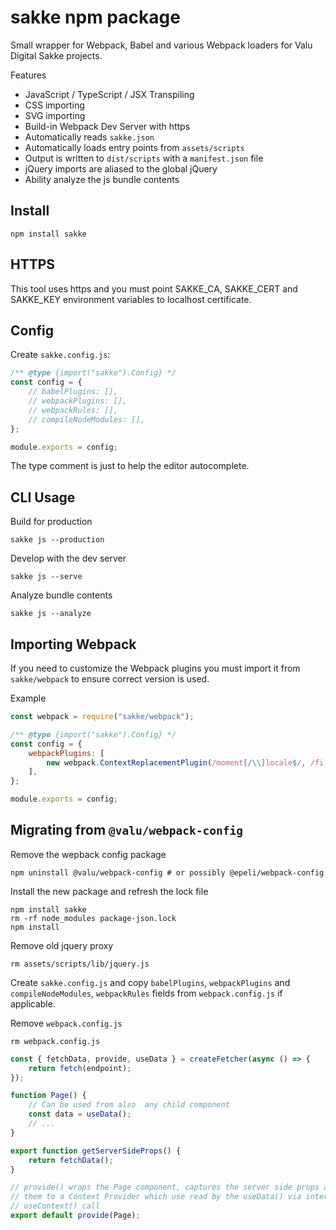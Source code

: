 # sakke npm package

Small wrapper for Webpack, Babel and various Webpack loaders for Valu Digital
Sakke projects.

Features

-   JavaScript / TypeScript / JSX Transpiling
-   CSS importing
-   SVG importing
-   Build-in Webpack Dev Server with https
-   Automatically reads `sakke.json`
-   Automatically loads entry points from `assets/scripts`
-   Output is written to `dist/scripts` with a `manifest.json` file
-   jQuery imports are aliased to the global jQuery
-   Ability analyze the js bundle contents

## Install

```
npm install sakke
```

## HTTPS

This tool uses https and you must point SAKKE_CA, SAKKE_CERT and SAKKE_KEY
environment variables to localhost certificate.

## Config

Create `sakke.config.js`:

```js
/** @type {import("sakke").Config} */
const config = {
    // babelPlugins: [],
    // webpackPlugins: [],
    // webpackRules: [],
    // compileNodeModules: [],
};

module.exports = config;
```

The type comment is just to help the editor autocomplete.

## CLI Usage

Build for production

```
sakke js --production
```

Develop with the dev server

```
sakke js --serve
```

Analyze bundle contents

```
sakke js --analyze
```

## Importing Webpack

If you need to customize the Webpack plugins you must import it from
`sakke/webpack` to ensure correct version is used.

Example

```js
const webpack = require("sakke/webpack");

/** @type {import("sakke").Config} */
const config = {
    webpackPlugins: [
        new webpack.ContextReplacementPlugin(/moment[/\\]locale$/, /fi|en/),
    ],
};

module.exports = config;
```

## Migrating from `@valu/webpack-config`

Remove the wepback config package

```
npm uninstall @valu/webpack-config # or possibly @epeli/webpack-config
```

Install the new package and refresh the lock file

```
npm install sakke
rm -rf node_modules package-json.lock
npm install
```

Remove old jquery proxy

```
rm assets/scripts/lib/jquery.js
```

Create `sakke.config.js` and copy `babelPlugins`, `webpackPlugins` and
`compileNodeModules`, `webpackRules` fields from `webpack.config.js` if
applicable.

Remove `webpack.config.js`

```
rm webpack.config.js
```

```ts
const { fetchData, provide, useData } = createFetcher(async () => {
    return fetch(endpoint);
});

function Page() {
    // Can be used from also  any child component
    const data = useData();
    // ...
}

export function getServerSideProps() {
    return fetchData();
}

// provide() wraps the Page component, captures the server side props and moves
// them to a Context Provider which use read by the useData() via internal
// useContext() call
export default provide(Page);
```
